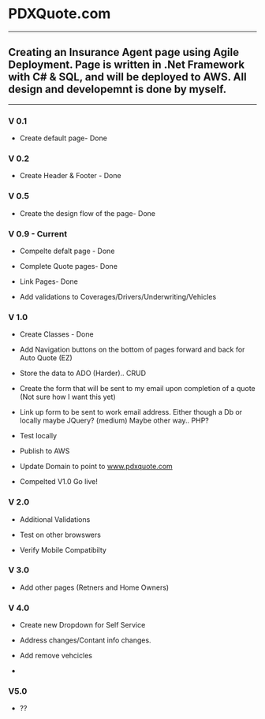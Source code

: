 # PDXQuote.com
***

## Creating an Insurance Agent page using Agile Deployment. Page is written in .Net Framework with C# & SQL, and will be deployed to  AWS. All design and developemnt is done by myself.

***

### V 0.1

- Create default page- Done

### V 0.2

- Create Header & Footer - Done

### V 0.5

- Create the design flow of the page- Done

### V 0.9 - Current

- Compelte defalt page - Done

- Complete Quote pages- Done

- Link Pages- Done

- Add validations to Coverages/Drivers/Underwriting/Vehicles

### V 1.0

- Create Classes - Done

- Add Navigation buttons on the bottom of pages forward and back for Auto Quote (EZ)

- Store the data to ADO (Harder).. CRUD

- Create the form that will be sent to my email upon completion of a quote (Not sure how I want this yet)

- Link up form to be sent to work email address. Either though a Db or locally maybe JQuery? (medium) Maybe other way.. PHP?

- Test locally

- Publish to AWS

- Update Domain to point to www.pdxquote.com

- Compelted V1.0 Go live!

### V 2.0

- Additional Validations

- Test on other browswers

- Verify Mobile Compatibilty


### V 3.0

- Add other pages (Retners and Home Owners)


### V 4.0

- Create new Dropdown for Self Service

- Address changes/Contant info changes.

- Add remove vehcicles

- 

### V5.0

- ??
